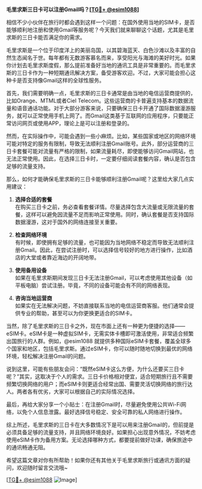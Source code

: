 **毛里求斯三日卡可以注册Gmail吗？[[TG💪+ @esim1088](https://t.me/s/esim1088)]**

相信不少小伙伴在旅行时都会遇到这样一个问题：在国外使用当地的SIM卡，是否能够顺利地注册和使用Gmail等服务呢？今天我们就来聊聊这个话题，尤其是毛里求斯的三日卡能否满足你的需求。

毛里求斯是一个位于印度洋上的美丽岛国，以其碧海蓝天、白色沙滩以及丰富的自然生态闻名于世。每年都有无数游客慕名而来，享受阳光与海滩的美好时光。如果你计划去毛里求斯度假，那么提前准备好当地的通讯工具是非常重要的。而毛里求斯的三日卡作为一种短期通讯解决方案，备受游客欢迎。不过，大家可能会担心这种卡是否支持像Gmail这样的全球性服务。

首先，我们需要明确一点，毛里求斯的三日卡通常是由当地的电信运营商提供的，比如Orange、MTML或者Ciel Telecom。这些运营商的卡普遍支持基本的数据流量和语音通话功能。对于大部分游客来说，只要确保三日卡开通了国际数据漫游服务，就可以正常使用手机上网了。而Gmail这类基于互联网的应用程序，只要能正常访问网页或使用APP，理论上是可以注册和登录的。

然而，在实际操作中，可能会遇到一些小麻烦。比如，某些国家或地区的网络环境可能对特定的服务有限制，导致无法顺利注册Gmail账号。此外，部分运营商的三日卡套餐可能对流量有严格的限制，如果流量耗尽，即使能够访问Gmail网站，也无法正常使用。因此，在选择三日卡时，一定要仔细阅读套餐内容，确认是否包含足够的流量支持。

那么，如何才能确保毛里求斯的三日卡能够顺利注册Gmail呢？这里给大家几点实用建议：

1. **选择合适的套餐**  
   在购买三日卡之前，务必查看套餐详情。尽量选择包含大流量或无限流量的套餐，这样可以避免因流量不足而影响正常使用。同时，确认套餐是否支持国际数据漫游，这对于国外的网络连接至关重要。

2. **检查网络环境**  
   有时候，即使拥有足够的流量，也可能因为当地网络不稳定而导致无法顺利注册Gmail。因此，在尝试注册时，可以选择信号较好的地方进行操作，比如酒店的大堂或者靠近海边的开阔地带。

3. **使用备用设备**  
   如果在毛里求斯期间发现三日卡无法注册Gmail，可以考虑使用其他设备（如平板电脑）尝试注册。毕竟，不同的设备可能会有不同的网络表现。

4. **咨询当地运营商**  
   如果实在无法解决问题，不妨直接联系当地的电信运营商客服。他们通常会提供专业的帮助，甚至可以为你更换更适合的SIM卡。

当然，除了毛里求斯的三日卡之外，现在市面上还有一种更为便捷的选择——eSIM卡。eSIM卡是一种虚拟SIM卡，无需实体卡槽即可激活使用，非常适合频繁出国旅行的人群。例如，@esim1088 就提供多种国际eSIM卡套餐，覆盖全球多个国家和地区，包括毛里求斯。通过eSIM卡，你可以随时随地切换到最优的网络环境，轻松解决注册Gmail的问题。

说到这里，可能有些朋友会问：“既然eSIM卡这么方便，为什么还要买三日卡呢？”其实，这取决于个人的需求。三日卡价格相对便宜，适合短期旅行且不需要频繁切换网络的用户；而eSIM卡则更适合经常出国、需要灵活切换网络的旅行达人。两者各有优劣，大家可以根据自己的实际情况选择。

最后，再给大家分享一个小贴士：在注册Gmail时，尽量避免使用公共Wi-Fi网络，以免个人信息泄露。最好选择信号稳定、安全可靠的私人网络进行操作。

综上所述，毛里求斯的三日卡在大多数情况下是可以用来注册Gmail的，但前提是必须具备足够的流量支持，并且网络环境良好。如果担心出现意外情况，不妨考虑使用eSIM卡作为备用方案。无论选择哪种方式，都要提前做好功课，确保旅途中的通讯畅通无阻。

希望这篇文章对你有所帮助！如果你还有其他关于毛里求斯旅行或通讯方面的疑问，欢迎随时留言交流哦~  

[[TG💪+ @esim1088](https://t.me/s/esim1088) ![Image](https://i.postimg.cc/4NQfJmqS/Snipaste-2025-05-13-00-14-12.png)]